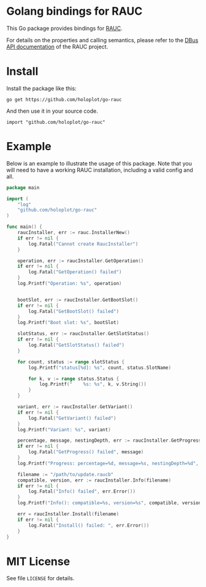 # Golang bindings for RAUC

This Go package provides bindings for [RAUC](https://rauc.io).

For details on the properties and calling semantics, please refer to the
[DBus API documentation](https://rauc.readthedocs.io/en/latest/reference.html#d-bus-api)
of the RAUC project.

# Install

Install the package like this:

```
go get https://github.com/holoplot/go-rauc
```

And then use it in your source code.

```
import "github.com/holoplot/go-rauc"
```

# Example

Below is an example to illustrate the usage of this package.
Note that you will need to have a working RAUC installation, including a valid config and all.

```go
package main

import (
	"log"
	"github.com/holoplot/go-rauc"
)

func main() {
	raucInstaller, err := rauc.InstallerNew()
	if err != nil {
		log.Fatal("Cannot create RaucInstaller")
	}

	operation, err := raucInstaller.GetOperation()
	if err != nil {
		log.Fatal("GetOperation() failed")
	}
	log.Printf("Operation: %s", operation)


	bootSlot, err := raucInstaller.GetBootSlot()
	if err != nil {
		log.Fatal("GetBootSlot() failed")
	}
	log.Printf("Boot slot: %s", bootSlot)

	slotStatus, err := raucInstaller.GetSlotStatus()
	if err != nil {
		log.Fatal("GetSlotStatus() failed")
	}

	for count, status := range slotStatus {
		log.Printf("status[%d]: %s", count, status.SlotName)

		for k, v := range status.Status {
			log.Printf("    %s: %s", k, v.String())
		}
	}

	variant, err := raucInstaller.GetVariant()
	if err != nil {
		log.Fatal("GetVariant() failed")
	}
	log.Printf("Variant: %s", variant)

	percentage, message, nestingDepth, err := raucInstaller.GetProgress()
	if err != nil {
		log.Fatal("GetProgress() failed", message)
	}
	log.Printf("Progress: percentage=%d, message=%s, nestingDepth=%d", percentage, message, nestingDepth)

	filename := "/path/to/update.raucb"
	compatible, version, err := raucInstaller.Info(filename)
	if err != nil {
		log.Fatal("Info() failed", err.Error())
	}
	log.Printf("Info(): compatible=%s, version=%s", compatible, version)

	err = raucInstaller.Install(filename)
	if err != nil {
		log.Fatal("Install() failed: ", err.Error())
	}
}
```

# MIT License

See file `LICENSE` for details.

